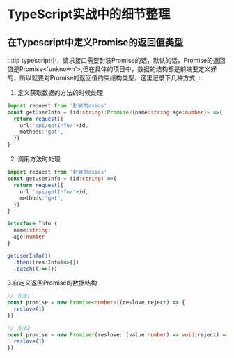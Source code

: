 # TypeScript实战中的细节整理
## 在Typescript中定义Promise的返回值类型
:::tip
typescript中，请求接口需要封装Promise的话，默认的话，Promise的返回值是Promise<'unknown'>,但在具体的项目中，数据的结构都是前端要定义好的，所以就要对Promise的返回值约束结构类型，这里记录下几种方式:
:::

1. 定义获取数据的方法的时候处理
```typescript
import request from '封装的axios'
const getUserInfo = (id:string):Promise<{name:string;age:number}> =>{
  return request({
    url:'api/getInfo/'+id,
    methods:'get',
  })
}
```
2. 调用方法时处理
```ts
import request from '封装的axios'
const getUserInfo = (id:string) =>{
  return request({
    url:'api/getInfo/'+id,
    methods:'get',
  })
}

interface Info {
  name:string;
  age:number
}

getUserInfo(1)
  .then((res:Info)=>{})
  .catch(()=>{})
```

3.自定义返回Promise的数据结构
```ts
// 方法1 
const promise = new Promise<number>((reslove,reject) => {
  reslove(1)
})

// 方法2
const promise = new Promise((reslove: (value:number) => void,reject) => {
  reslove(1)
})
```